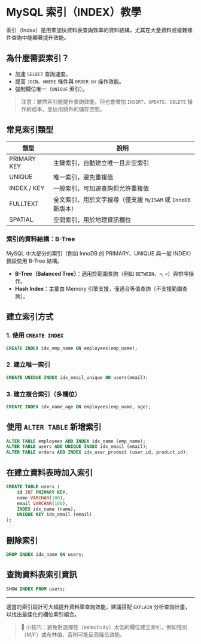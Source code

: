 # MySQL 索引（INDEX）教學

索引（Index）是用來加快資料表查詢效率的資料結構，尤其在大量資料或複雜條件查詢中能顯著提升效能。

## 為什麼需要索引？

* 加速 `SELECT` 查詢速度。
* 提高 `JOIN`、`WHERE` 條件與 `ORDER BY` 操作效能。
* 強制欄位唯一（`UNIQUE` 索引）。

> 注意：雖然索引能提升查詢效能，但也會增加 `INSERT`、`UPDATE`、`DELETE` 操作的成本，並佔用額外的儲存空間。

## 常見索引類型

| 類型          | 說明                                       |
| ----------- | ---------------------------------------- |
| PRIMARY KEY | 主鍵索引，自動建立唯一且非空索引                         |
| UNIQUE      | 唯一索引，避免重複值                               |
| INDEX / KEY | 一般索引，可加速查詢但允許重複值                         |
| FULLTEXT    | 全文索引，用於文字搜尋（僅支援 `MyISAM` 或 `InnoDB` 新版本） |
| SPATIAL     | 空間索引，用於地理資訊欄位                            |

### 索引的資料結構：B-Tree

MySQL 中大部分的索引（例如 InnoDB 的 PRIMARY、UNIQUE 與一般 INDEX）預設使用 B-Tree 結構。

* **B-Tree（Balanced Tree）**：適用於範圍查詢（例如 `BETWEEN`、`>`, `<`）與排序操作。
* **Hash Index**：主要由 Memory 引擎支援，僅適合等值查詢（不支援範圍查詢）。

## 建立索引方式

### 1. 使用 `CREATE INDEX`

```sql
CREATE INDEX idx_emp_name ON employees(emp_name);
```

### 2. 建立唯一索引

```sql
CREATE UNIQUE INDEX idx_email_unique ON users(email);
```

### 3. 建立複合索引（多欄位）

```sql
CREATE INDEX idx_name_age ON employees(emp_name, age);
```

## 使用 `ALTER TABLE` 新增索引

```sql
ALTER TABLE employees ADD INDEX idx_name (emp_name);
ALTER TABLE users ADD UNIQUE INDEX idx_email (email);
ALTER TABLE orders ADD INDEX idx_user_product (user_id, product_id);
```

## 在建立資料表時加入索引

```sql
CREATE TABLE users (
    id INT PRIMARY KEY,
    name VARCHAR(100),
    email VARCHAR(100),
    INDEX idx_name (name),
    UNIQUE KEY idx_email (email)
);
```

## 刪除索引

```sql
DROP INDEX idx_name ON users;
```

## 查詢資料表索引資訊

```sql
SHOW INDEX FROM users;
```

---

適當的索引設計可大幅提升資料庫查詢效能，建議搭配 `EXPLAIN` 分析查詢計畫，以找出最佳化的欄位索引組合。

> 📌 小技巧：避免對選擇性（selectivity）太低的欄位建立索引，例如性別（M/F）或布林值，否則可能反而降低效能。

